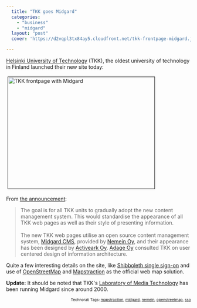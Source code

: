 ```yaml
---
  title: "TKK goes Midgard"
  categories: 
    - "business"
    - "midgard"
  layout: "post"
  cover: 'https://d2vqpl3tx84ay5.cloudfront.net/tkk-frontpage-midgard.jpg'

---
```

<a href="http://www.tkk.fi/">Helsinki University of Technology</a> (TKK), the oldest university of technology in Finland launched their new site today:

<img src="https://d2vqpl3tx84ay5.cloudfront.net/tkk-frontpage-midgard.jpg" height="304" width="400" border="1" hspace="4" vspace="4" alt="TKK frontpage with Midgard" title="TKK frontpage with Midgard" />

From <a href="http://www.tkk.fi/en/current_affairs/news/view/tkk_uudisti_paaverkkosivunsa.html">the announcement</a>:
<blockquote>The goal is for all TKK units to gradually adopt the new content management system. This would standardise the appearance of all TKK web pages as well as their style of presenting information.<br /><br />
The new TKK web pages utilise an open source content management system, <a href="http://www.midgard-project.org/">Midgard CMS</a>, provided by <a href="http://www.nemein.com/">Nemein Oy</a>, and their appearance has been designed by <a href="http://www.activeark.fi/">Activeark Oy</a>. <a href="http://www.adage.fi/">Adage Oy</a> consulted TKK on user centered design of information architecture.</blockquote>Quite a few interesting details on the site, like <a href="http://en.wikipedia.org/wiki/Shibboleth_(Internet2)">Shibboleth single sign-on</a> and use of <a href="http://www.openstreetmap.org/">OpenStreetMap</a> and <a href="http://www.mapstraction.com/">Mapstraction</a> as the official web map solution.

<strong>Update:</strong> It should be noted that TKK's <a href="http://www.media.hut.fi/?language=en">Laboratory of Media Technology</a> has been running Midgard since around 2000.
<p style="text-align:right;font-size:10px;">Technorati Tags: <a href="http://www.technorati.com/tag/mapstraction">mapstraction</a>, <a href="http://www.technorati.com/tag/midgard">midgard</a>, <a href="http://www.technorati.com/tag/nemein">nemein</a>, <a href="http://www.technorati.com/tag/openstreetmap">openstreetmap</a>, <a href="http://www.technorati.com/tag/sso">sso</a></p>
